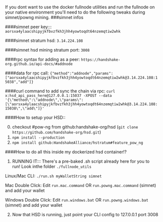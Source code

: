 If you dont want to use the docker fullnode utilities and run the fullnode on your native environment you'll need to do the following tweaks during simnet/powng mining.
###simnet infos 

####simnet peer key:::
```aorsxa4ylaacshipyjkfbvzfkh3jhh4yowtoqdt64nzemqtiw2whk```

####simnet stratum hsd: 
```3.14.224.108```

####simnet hsd mining stratum port: 
```3008```

####rpc syntax for adding as a peer:
```https://handshake-org.github.io/api-docs/#addnode```

####data for rpc call:
```{"method":"addnode","params":["aorsxa4ylaacshipyjkfbvzfkh3jhh4yowtoqdt64nzemqtiw2whk@3.14.224.108:15038","add"]}```

####curl command to add sync the chain via rpc:
```curl x:hsd_api_pass_here@127.0.0.1:15037 -XPOST --data '{\"method\":\"addnode\",\"params\":[\"aorsxa4ylaacshipyjkfbvzfkh3jhh4yowtoqdt64nzemqtiw2whk@3.14.224.108:15038\",\"add\"]}'```

####How to setup your HSD::

0. checkout #pow-ng from github:handshake-org/hsd (```git clone https://github.com/handshake-org/hsd.git```)
1. ```npm install --production```
2. ```npm install github:HandshakeAlliance/hstratum#feature_pow_ng```



####How to do all this inside my dockerized hsd container!?
1. RUNNING IT::: There's a pre-baked .sh script already here for you to run!
Look inthe folder ```./fullnode_utils```

Linux/Mac CLI: 
```./run.sh myWalletString simnet```

Mac Double Click:
Edit ```run.mac.command``` OR ```run.powng.mac.command``` (simnet) and add your wallet

Windows Double Click:
Edit ```run.windows.bat``` OR ```run.powng.windows.bat``` (simnet) and add your wallet

2. Now that HSD is running, just point your CLI config to 127.0.0.1 port 3008
